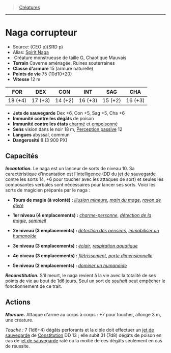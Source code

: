 ﻿> [Créatures](hd_monsters.md)

---

# Naga corrupteur

- Source: (CEO p)(SRD p)
- Alias: [Spirit Naga](srd_monsters_spirit_naga.md)
-  Créature monstrueuse de taille G, Chaotique Mauvais
- **Terrain** Caverne aménagée, Ruines souterraines
- **Classe d'armure** 15 (armure naturelle)
- **Points de vie** 75 (10d10+20)
- **Vitesse** 12 m

|FOR|DEX|CON|INT|SAG|CHA|
|---|---|---|---|---|---|
|18 (+4)|17 (+3)|14 (+2)|16 (+3)|15 (+2)|16 (+3)|

- **Jets de sauvegarde** Dex +6, Con +5, Sag +5, Cha +6
- **Immunité contre les dégâts** de poison
- **Immunité contre les états** [charmé](hd_conditions_charme.md) et [empoisonné](hd_conditions_empoisonne.md)
- **Sens** vision dans le noir 18 m, [Perception passive](hd_abilities_dexterity_perception_passive.md) 12
- **Langues** abyssal, commun
- **Dangerosité** 8 (3 900 PX)

## Capacités

**_Incantation._** Le naga est un lanceur de sorts de niveau 10. Sa caractéristique d'incantation est l'[Intelligence](hd_abilities_intelligence.md) (DD du [jet de sauvegarde](hd_abilities_jets_de_sauvegarde.md) contre les sorts 14, +6 pour toucher avec les attaques de sort) et seules les composantes verbales sont nécessaires pour lancer ses sorts. Voici les sorts de magicien préparés par le naga :

* **Tours de magie (à volonté) :** _[illusion mineure](hd_spells_illusion_mineure.md)_, _[main du mage](hd_spells_main_du_mage.md)_, _[rayon de givre](hd_spells_rayon_de_givre.md)_

* **1er niveau (4 emplacements) :** _[charme-personne](hd_spells_charme_personne.md)_, _[détection de la magie](hd_spells_detection_de_la_magie.md)_, _[sommeil](hd_spells_sommeil.md)_

* **2e niveau (3 emplacements) :** _[détection des pensées](hd_spells_detection_des_pensees.md)_, _[immobiliser un humanoïde](hd_spells_immobiliser_un_humanoide.md)_

* **3e niveau (3 emplacements) :** _[éclair](hd_spells_eclair.md)_, _[respiration aquatique](hd_spells_respiration_aquatique.md)_

* **4e niveau (3 emplacements) :** _[flétrissement](hd_spells_fletrissement.md)_, _[porte dimensionnelle](hd_spells_porte_dimensionnelle.md)_

* **5e niveau (2 emplacements) :** _[dominer un humanoïde](hd_spells_dominer_un_humanoide.md)_

**_Reconstitution._** S'il meurt, le naga revient à la vie avec la totalité de ses points de vie au bout de 1d6 jours. Seul un sort de _[souhait](hd_spells_souhait.md)_ peut empêcher le fonctionnement de ce trait.

## Actions

**_Morsure._** Attaque d'arme au corps à corps : +7 pour toucher, allonge 3 m, une créature.

_Touché :_ 7 (1d6+4) dégâts perforants et la cible doit effectuer un [jet de sauvegarde](hd_abilities_jets_de_sauvegarde.md) de [Constitution](hd_abilities_constitution.md) DD 13 ; elle subit 31 (7d8) dégâts de poison en cas de [jet de sauvegarde](hd_abilities_jets_de_sauvegarde.md) raté ou la moitié de ces dégâts seulement en cas de réussite.

